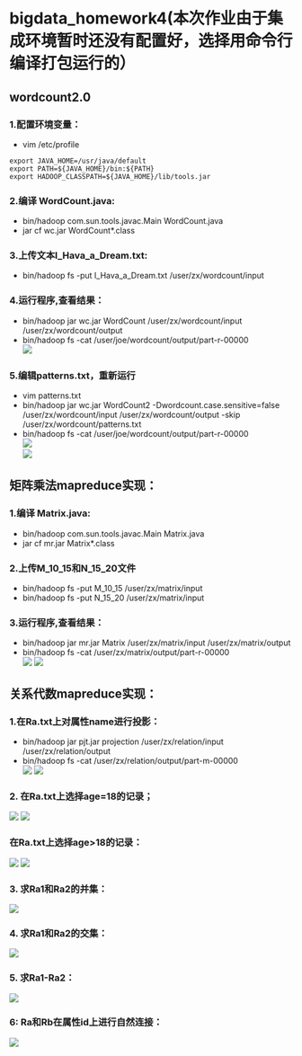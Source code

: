 # bigdata_homework4(本次作业由于集成环境暂时还没有配置好，选择用命令行编译打包运行的）
## wordcount2.0
### 1.配置环境变量：
* vim /etc/profile  
```
export JAVA_HOME=/usr/java/default  
export PATH=${JAVA_HOME}/bin:${PATH}  
export HADOOP_CLASSPATH=${JAVA_HOME}/lib/tools.jar  
```
### 2.编译 WordCount.java:  
* bin/hadoop com.sun.tools.javac.Main WordCount.java  
* jar cf wc.jar WordCount*.class  
### 3.上传文本I_Hava_a_Dream.txt:  
* bin/hadoop fs -put I_Hava_a_Dream.txt /user/zx/wordcount/input  
### 4.运行程序,查看结果：  
* bin/hadoop jar wc.jar WordCount /user/zx/wordcount/input /user/zx/wordcount/output  
* bin/hadoop fs -cat /user/joe/wordcount/output/part-r-00000  
![](https://github.com/JohnZhangninesun/bigdata_homework4/blob/master/screenshot/wordcount.PNG)
### 5.编辑patterns.txt，重新运行
* vim patterns.txt  
* bin/hadoop jar wc.jar WordCount2 -Dwordcount.case.sensitive=false /user/zx/wordcount/input /user/zx/wordcount/output -skip /user/zx/wordcount/patterns.txt  
* bin/hadoop fs -cat /user/joe/wordcount/output/part-r-00000    
![](https://github.com/JohnZhangninesun/bigdata_homework4/blob/master/screenshot/patterns.PNG)  
![](https://github.com/JohnZhangninesun/bigdata_homework4/blob/master/screenshot/wordcount2.PNG)  
## 矩阵乘法mapreduce实现：  
### 1.编译 Matrix.java:  
* bin/hadoop com.sun.tools.javac.Main Matrix.java  
* jar cf mr.jar Matrix*.class  
### 2.上传M_10_15和N_15_20文件  
* bin/hadoop fs -put M_10_15 /user/zx/matrix/input  
* bin/hadoop fs -put N_15_20 /user/zx/matrix/input  
### 3.运行程序,查看结果：  
* bin/hadoop jar mr.jar Matrix /user/zx/matrix/input /user/zx/matrix/output  
* bin/hadoop fs -cat /user/zx/matrix/output/part-r-00000  
![](https://github.com/JohnZhangninesun/bigdata_homework4/blob/master/screenshot/matrix1.PNG)
![](https://github.com/JohnZhangninesun/bigdata_homework4/blob/master/screenshot/matrix2.PNG)
## 关系代数mapreduce实现：  
### 1.在Ra.txt上对属性name进行投影：
* bin/hadoop jar pjt.jar projection /user/zx/relation/input /user/zx/relation/output
* bin/hadoop fs -cat /user/zx/relation/output/part-m-00000  
![](https://github.com/JohnZhangninesun/bigdata_homework4/blob/master/screenshot/projection0.PNG)
![](https://github.com/JohnZhangninesun/bigdata_homework4/blob/master/screenshot/projection.PNG)
### 2. 在Ra.txt上选择age=18的记录；
![](https://github.com/JohnZhangninesun/bigdata_homework4/blob/master/screenshot/relation.PNG)
![](https://github.com/JohnZhangninesun/bigdata_homework4/blob/master/screenshot/relation2.PNG)
### 在Ra.txt上选择age>18的记录：
![](https://github.com/JohnZhangninesun/bigdata_homework4/blob/master/screenshot/relation3.PNG)
![](https://github.com/JohnZhangninesun/bigdata_homework4/blob/master/screenshot/relation4.PNG)
### 3. 求Ra1和Ra2的并集：
![](https://github.com/JohnZhangninesun/bigdata_homework4/blob/master/screenshot/union.PNG)  
### 4. 求Ra1和Ra2的交集：
![](https://github.com/JohnZhangninesun/bigdata_homework4/blob/master/screenshot/Intersection.PNG)
### 5. 求Ra1-Ra2：
![](https://github.com/JohnZhangninesun/bigdata_homework4/blob/master/screenshot/difference.PNG)
### 6: Ra和Rb在属性id上进行自然连接：
![](https://github.com/JohnZhangninesun/bigdata_homework4/blob/master/screenshot/nujoin.PNG)
